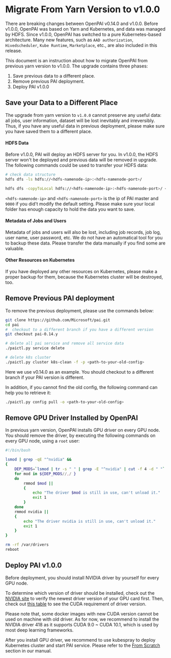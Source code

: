 # Migrate From Yarn Version to v1.0.0

There are breaking changes between OpenPAI v0.14.0 and v1.0.0. Before v1.0.0, OpenPAI was based on Yarn and Kubernetes, and data was managed by HDFS. Since v1.0.0, OpenPAI has switched to a pure Kubernetes-based architecture. Many new features, such as `AAD authorization`, `Hivedscheduler`, `Kube Runtime`, `Marketplace`, etc., are also included in this release.

This document is an instruction about how to migrate OpenPAI from previous yarn version to v1.0.0. The upgrade contains three phases:

  1. Save previous data to a different place.
  2. Remove previous PAI deployment.
  3. Deploy PAI v1.0.0

## Save your Data to a Different Place

The upgrade from yarn version to `v1.0.0` cannot preserve any useful data: all jobs, user information, dataset will be lost inevitably and irreversibly. Thus, if you have any useful data in previous deployment, please make sure you have saved them to a different place.

#### HDFS Data

Before v1.0.0, PAI will deploy an HDFS server for you. In v1.0.0, the HDFS server won't be deployed and previous data will be removed in upgrade. The following commands could be used to transfer your HDFS data:

```bash
# check data structure
hdfs dfs -ls hdfs://<hdfs-namenode-ip>:<hdfs-namenode-port>/

hdfs dfs -copyToLocal hdfs://<hdfs-namenode-ip>:<hdfs-namenode-port>/ <local-folder>
```

`<hdfs-namenode-ip>` and `<hdfs-namenode-port>` is the ip of PAI master and `9000` if you did't modify the default setting. Please make sure your local folder has enough capacity to hold the data you want to save.

#### Metadata of Jobs and Users

Metadata of jobs and users will also be lost, including job records, job log, user name, user password, etc. We do not have an automatical tool for you to backup these data. Please transfer the data manually if you find some are valuable.

#### Other Resources on Kubernetes

If you have deployed any other resources on Kubernetes, please make a proper backup for them, because the Kubernetes cluster will be destroyed, too.


## Remove Previous PAI deployment

To remove the previous deployment, please use the commands below:

```bash
git clone https://github.com/Microsoft/pai.git
cd pai
#  checkout to a different branch if you have a different version
git checkout pai-0.14.y

# delete all pai service and remove all service data
./paictl.py service delete

# delete k8s cluster
./paictl.py cluster k8s-clean -f -p <path-to-your-old-config>
```

Here we use v0.14.0 as an example. You should checkout to a different branch if your PAI version is different.

In addition, if you cannot find the old config, the following command can help you to retrieve it:

```bash
./paictl.py config pull -o <path-to-your-old-config>
```

## Remove GPU Driver Installed by OpenPAI

In previous yarn version, OpenPAI installs GPU driver on every GPU node. You should remove the driver, by executing the following commands on every GPU node, using a `root` user:

```bash
#!/bin/bash

lsmod | grep -qE "^nvidia" &&
{
    DEP_MODS=`lsmod | tr -s " " | grep -E "^nvidia" | cut -f 4 -d " "`
    for mod in ${DEP_MODS//,/ }
    do
        rmmod $mod ||
        {
            echo "The driver $mod is still in use, can't unload it."
            exit 1
        }
    done
    rmmod nvidia ||
    {
        echo "The driver nvidia is still in use, can't unload it."
        exit 1
    }
}

rm -rf /var/drivers
reboot
```

##  Deploy PAI v1.0.0

Before deployment, you should install NVIDIA driver by yourself for every GPU node.

To determine which version of driver should be installed, check out the [NVIDIA site](https://www.nvidia.com/Download/index.aspx) to verify the newest driver version of your GPU card first. Then, check out [this table](https://docs.nvidia.com/deploy/cuda-compatibility/index.html#binary-compatibility__table-toolkit-driver) to see the CUDA requirement of driver version.

Please note that, some docker images with new CUDA version cannot be used on machine with old driver. As for now, we recommend to install the NVIDIA driver 418 as it supports CUDA 9.0 \~ CUDA 10.1, which is used by most deep learning frameworks.

After you install GPU driver, we recommend to use kubespray to deploy Kubernetes cluster and start PAI service. Please refer to the [From Scratch](https://openpai.readthedocs.io/en/latest/manual/cluster-admin/installation-guide.html#from-scratch) section in our manual.
